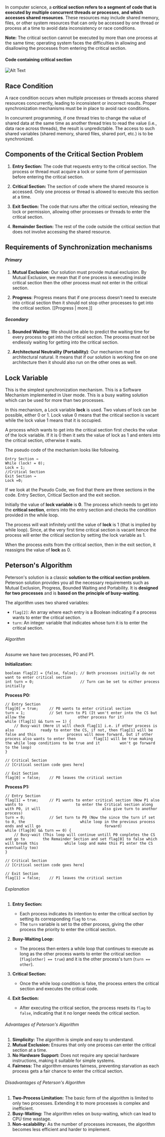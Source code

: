 
In computer science, a **critical section refers to a segment of code that is executed by multiple concurrent threads or processes**, **and which accesses shared resources**. These resources may include shared memory, files, or other system resources that can only be accessed by one thread or process at a time to avoid data inconsistency or race conditions.

**Note:** The critical section cannot be executed by more than one process at the same time; operating system faces the difficulties in allowing and disallowing the processes from entering the critical section.

#### Code containing critical section
![Alt Text](critical-section.png)


## Race Condition
A race condition occurs when multiple processes or threads access shared resources concurrently, leading to inconsistent or incorrect results. Proper synchronization mechanisms must be in place to avoid race conditions.

In concurrent programming, if one thread tries to change the value of shared data at the same time as another thread tries to read the value (i.e., data race across threads), the result is unpredictable. The access to such shared variables (shared memory, shared files, shared port, etc.) is to be synchronized.


## Components of the Critical Section Problem

1. **Entry Section:** The code that requests entry to the critical section. The process or thread must acquire a lock or some form of permission before entering the critical section.

2. **Critical Section:** The section of code where the shared resource is accessed. Only one process or thread is allowed to execute this section at a time.

3. **Exit Section:** The code that runs after the critical section, releasing the lock or permission, allowing other processes or threads to enter the critical section.

4. **Remainder Section:** The rest of the code outside the critical section that does not involve accessing the shared resource.




## Requirements of Synchronization mechanisms

##### Primary

1. **Mutual Exclusion**: Our solution must provide mutual exclusion. By Mutual Exclusion, we mean that if one process is executing inside critical section then the other process must not enter in the critical section.

2. **Progress**: Progress means that if one process doesn't need to execute into critical section then it should not stop other processes to get into the critical section.
   [[Progress | more.]]

##### Secondary

1. **Bounded Waiting**: We should be able to predict the waiting time for every process to get into the critical section. The process must not be endlessly waiting for getting into the critical section.

3. **Architectural Neutrality (Portability)**: Our mechanism must be architectural natural. It means that if our solution is working fine on one architecture then it should also run on the other ones as well.



## Lock Variable

This is the simplest synchronization mechanism. This is a Software Mechanism implemented in User mode. This is a busy waiting solution which can be used for more than two processes.

In this mechanism, a Lock variable **lock** is used. Two values of lock can be possible, either 0 or 1. Lock value 0 means that the critical section is vacant while the lock value 1 means that it is occupied.

A process which wants to get into the critical section first checks the value of the lock variable. If it is 0 then it sets the value of lock as 1 and enters into the critical section, otherwise it waits.

The pseudo code of the mechanism looks like following. 
```
Entry Section →   
While (lock! = 0);   
Lock = 1;  
//Critical Section   
Exit Section →  
Lock =0;
```

If we look at the Pseudo Code, we find that there are three sections in the code. Entry Section, Critical Section and the exit section.

Initially the value of **lock variable** is **0**. The process which needs to get into the **critical section**, enters into the entry section and checks the condition provided in the while loop.

The process will wait infinitely until the value of **lock** is 1 (that is implied by while loop). Since, at the very first time critical section is vacant hence the process will enter the critical section by setting the lock variable as 1.

When the process exits from the critical section, then in the exit section, it reassigns the value of **lock** as 0.



## Peterson's Algorithm

Peterson's solution is a classic **solution to the critical section problem**. Peterson solution provides you all the necessary requirements such as Mutual Exclusion, Progress, Bounded Waiting and Portability. It is **designed for two processes** and is **based on the principle of busy-waiting**.

The algorithm uses two shared variables:

- `flag[2]`: An array where each entry is a Boolean indicating if a process wants to enter the critical section.
- `turn`: An integer variable that indicates whose turn it is to enter the critical section.

###### Algorithm
Assume we have two processes, P0 and P1.

**Initialization:**
```
boolean flag[2] = {false, false}; // Both processes initially do not want to enter critical section
int turn = 0;                     // Turn can be set to either process initially
```

**Process P0:**
```
// Entry Section
flag[0] = true;     // P0 wants to enter critical section
turn = 1;           // Set turn to P1 (It won't enter into the CS but allow the                        other process for it)
while (flag[1] && turn == 1) {
    // Busy-wait (Here it will check flag[1] i.e. if other process is also            ready to enter the CS, if not, then flag[1] will be false and this              process will move forward, but if other process also wants to enter then        flag[1] will be true making the while loop conditions to be true and it         won't go forward to the loop)
}                 

// Critical Section
// [Critical section code goes here]

// Exit Section
flag[0] = false;    // P0 leaves the critical section
```

**Process P1:**
```
// Entry Section
flag[1] = true;     // P1 wants to enter critical section (Now P1 also wants to                        to enter the Critical section along with P0, it will                            also give turn to anothor process)
turn = 0;           // Set turn to P0 (Now the since the turn if set to 0, the                         while loop in the previous process ends and will go                             forward)
while (flag[0] && turn == 0) {
    // Busy-wait (This loop will continue untill P0 conpletes the CS and go to        the Remainder Section and set flag[0] to false which will break this            while loop and make this P1 enter the CS eventually too)
}

// Critical Section
// [Critical section code goes here]

// Exit Section
flag[1] = false;    // P1 leaves the critical section
```

###### Explanation

1. **Entry Section:**
    - Each process indicates its intention to enter the critical section by setting its corresponding `flag` to `true`.
    - The `turn` variable is set to the other process, giving the other process the priority to enter the critical section.
    
1. **Busy-Waiting Loop:**
    - The process then enters a while loop that continues to execute as long as the other process wants to enter the critical section (`flag[other] == true`) and it is the other process's turn (`turn == other`).
    
1. **Critical Section:**
    - Once the while loop condition is false, the process enters the critical section and executes the critical code.
    
1. **Exit Section:**
    - After executing the critical section, the process resets its `flag` to `false`, indicating that it no longer needs the critical section.


###### Advantages of Peterson's Algorithm
1. **Simplicity:** The algorithm is simple and easy to understand.
2. **Mutual Exclusion:** Ensures that only one process can enter the critical section at a time.
3. **No Hardware Support:** Does not require any special hardware instructions, making it suitable for simple systems.
4. **Fairness:** The algorithm ensures fairness, preventing starvation as each process gets a fair chance to enter the critical section.


###### Disadvantages of Peterson's Algorithm
1. **Two-Process Limitation:** The basic form of the algorithm is limited to only two processes. Extending it to more processes is complex and inefficient.
2. **Busy-Waiting:** The algorithm relies on busy-waiting, which can lead to CPU time wastage.
3. **Non-scalability:** As the number of processes increases, the algorithm becomes less efficient and harder to implement.